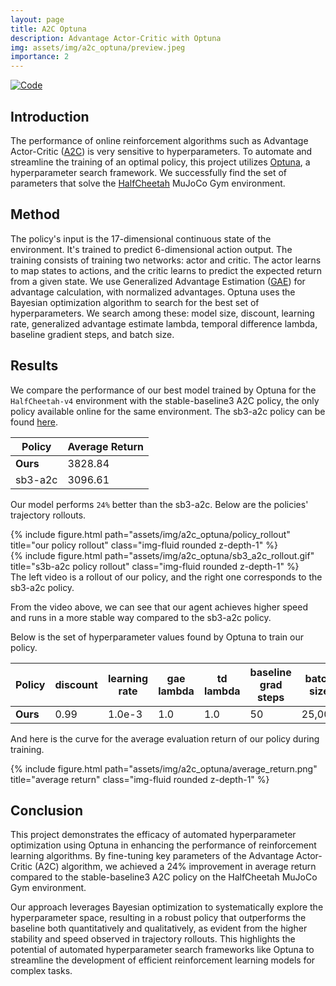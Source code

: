```yaml
---
layout: page
title: A2C Optuna
description: Advantage Actor-Critic with Optuna
img: assets/img/a2c_optuna/preview.jpeg
importance: 2
---
```


[![Code](https://img.shields.io/badge/Code-GitHub-blue?logo=github)](https://github.com/georgysavva/a2c-optuna)

## Introduction

The performance of online reinforcement algorithms such as Advantage Actor-Critic ([A2C](https://arxiv.org/abs/1602.01783)) is very sensitive to hyperparameters.
To automate and streamline the training of an optimal policy, this project utilizes [Optuna](https://optuna.org/),
a hyperparameter search framework. We successfully find the set of parameters that solve the [HalfCheetah](https://www.gymlibrary.dev/environments/mujoco/half_cheetah/) MuJoCo Gym environment.

## Method

The policy's input is the 17-dimensional continuous state of the environment.
It's trained to predict 6-dimensional action output.
The training consists of training two networks: actor and critic.
The actor learns to map states to actions, and the critic learns to predict the expected return from a given state.
We use Generalized Advantage Estimation ([GAE](https://arxiv.org/abs/1506.02438)) for advantage calculation, with normalized advantages.
Optuna uses the Bayesian optimization algorithm to search for the best set of hyperparameters. We search among these: model size, discount, learning rate, generalized advantage estimate lambda, temporal difference lambda, baseline gradient steps, and batch size.

## Results

We compare the performance of our best model trained by Optuna for the `HalfCheetah-v4` environment with the stable-baseline3 A2C policy, the only policy available online for the same environment. The sb3-a2c policy can be found [here](https://huggingface.co/sb3/a2c-HalfCheetah-v3).

| Policy   | Average Return |
| -------- | ------- |
| **Ours**| 3828.84 |
| sb3-a2c  | 3096.61 |

Our model performs `24%` better than the sb3-a2c. Below are the policies' trajectory rollouts.

<div class="row">
    <div class="col-sm mt-3 mt-md-0">
        {% include figure.html path="assets/img/a2c_optuna/policy_rollout" title="our policy rollout" class="img-fluid rounded z-depth-1" %}
    </div>
    <div class="col-sm mt-3 mt-md-0">
        {% include figure.html path="assets/img/a2c_optuna/sb3_a2c_rollout.gif" title="s3b-a2c policy rollout" class="img-fluid rounded z-depth-1" %}
    </div>
</div>
<div class="caption">
    The left video is a rollout of our policy, and the right one corresponds to the sb3-a2c policy.
</div>

From the video above, we can see that our agent achieves higher speed and runs in a more stable way compared to the sb3-a2c policy.

Below is the set of hyperparameter values found by Optuna to train our policy.

| Policy   | discount| learning rate | gae lambda| td lambda| baseline grad steps| batch size| normalize advantage | reward to go| num layers| layer size layers|
| -------- | ------- | -------       | -------   | -------   | -------            | ------- | -------              | -------     | -------   | -------         |
| **Ours** | 0.99    | 1.0e-3       | 1.0        | 1.0      | 50                  | 25,000 | true                   | true       | 3         | 256             |

And here is the curve for the average evaluation return of our policy during training.

<div class="row">
    <div class="col-sm mt-3 mt-md-0">
        {% include figure.html path="assets/img/a2c_optuna/average_return.png" title="average return" class="img-fluid rounded z-depth-1" %}
    </div>
</div>

## Conclusion

This project demonstrates the efficacy of automated hyperparameter optimization using Optuna in enhancing the performance of reinforcement learning algorithms.
By fine-tuning key parameters of the Advantage Actor-Critic (A2C) algorithm, we achieved a 24% improvement in average return compared to the stable-baseline3 A2C policy on the HalfCheetah MuJoCo Gym environment.

Our approach leverages Bayesian optimization to systematically explore the hyperparameter space, resulting in a robust policy that outperforms the baseline both quantitatively and qualitatively, as evident from the higher stability and speed observed in trajectory rollouts.
This highlights the potential of automated hyperparameter search frameworks like Optuna to streamline the development of efficient reinforcement learning models for complex tasks.
